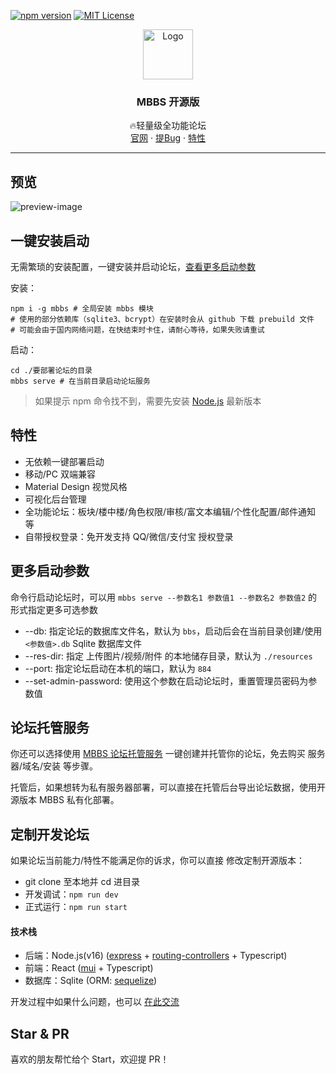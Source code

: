 [![npm version](https://badgen.net/npm/v/mbbs)](https://www.npmjs.com/package/mbbs)
[![MIT License](https://img.shields.io/npm/l/mbbs.svg?sanitize=true)](https://www.npmjs.com/package/mbbs)

<!-- PROJECT LOGO -->
<div align="center">
  <a href="https://github.com/linfaxin/mbbs">
    <img src="http://mbbs.cc/images/default-logo.png" alt="Logo" width="80" height="80">
  </a>

<h3 align="center">MBBS 开源版</h3>
  <p align="center">
    🔥轻量级全功能论坛
    <br />
    <a href="http://mbbs.cc/">官网</a>
    ·
    <a href="https://github.com/linfaxin/mbbs/issues">提Bug</a>
    ·
    <a href="#特性">特性</a>
  </p>
</div>

---

## 预览

![preview-image](http://mbbs.cc/images/demo_preview.png)

## 一键安装启动

无需繁琐的安装配置，一键安装并启动论坛，[查看更多启动参数](#更多启动参数)

安装：

```shell
npm i -g mbbs # 全局安装 mbbs 模块
# 使用的部分依赖库（sqlite3、bcrypt）在安装时会从 github 下载 prebuild 文件
# 可能会由于国内网络问题，在快结束时卡住，请耐心等待，如果失败请重试
```

启动：

```shell
cd ./要部署论坛的目录
mbbs serve # 在当前目录启动论坛服务
```

> 如果提示 npm 命令找不到，需要先安装 [Node.js](https://nodejs.org/) 最新版本

## 特性

- 无依赖一键部署启动
- 移动/PC 双端兼容
- Material Design 视觉风格
- 可视化后台管理
- 全功能论坛：板块/楼中楼/角色权限/审核/富文本编辑/个性化配置/邮件通知 等
- 自带授权登录：免开发支持 QQ/微信/支付宝 授权登录

## 更多启动参数

命令行启动论坛时，可以用 `mbbs serve --参数名1 参数值1 --参数名2 参数值2` 的形式指定更多可选参数

- --db: 指定论坛的数据库文件名，默认为 `bbs`，启动后会在当前目录创建/使用 `<参数值>.db` Sqlite 数据库文件
- --res-dir: 指定 上传图片/视频/附件 的本地储存目录，默认为 `./resources`
- --port: 指定论坛启动在本机的端口，默认为 `884`
- --set-admin-password: 使用这个参数在启动论坛时，重置管理员密码为参数值

## 论坛托管服务

你还可以选择使用 [MBBS 论坛托管服务](http://mbbs.cc) 一键创建并托管你的论坛，免去购买 服务器/域名/安装 等步骤。

托管后，如果想转为私有服务器部署，可以直接在托管后台导出论坛数据，使用开源版本 MBBS 私有化部署。

## 定制开发论坛

如果论坛当前能力/特性不能满足你的诉求，你可以直接 修改定制开源版本：

- git clone 至本地并 cd 进目录
- 开发调试：`npm run dev`
- 正式运行：`npm run start`

#### 技术栈

- 后端：Node.js(v16) ([express](https://github.com/expressjs/express) + [routing-controllers](https://github.com/typestack/routing-controllers.git) + Typescript)
- 前端：React ([mui](https://mui.com/) + Typescript)
- 数据库：Sqlite (ORM: [sequelize](https://sequelize.org/))

开发过程中如果什么问题，也可以 [在此交流](http://bbs.mbbs.cc/#/thread/category/5)

## Star & PR

喜欢的朋友帮忙给个 Start，欢迎提 PR！
